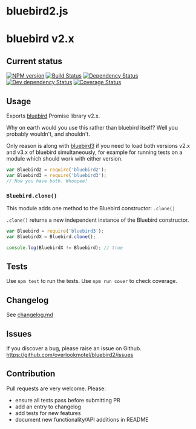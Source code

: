 # bluebird2.js

# bluebird v2.x

## Current status

[![NPM version](https://img.shields.io/npm/v/bluebird2.svg)](https://www.npmjs.com/package/bluebird2)
[![Build Status](https://img.shields.io/travis/overlookmotel/bluebird2/master.svg)](http://travis-ci.org/overlookmotel/bluebird2)
[![Dependency Status](https://img.shields.io/david/overlookmotel/bluebird2.svg)](https://david-dm.org/overlookmotel/bluebird2)
[![Dev dependency Status](https://img.shields.io/david/dev/overlookmotel/bluebird2.svg)](https://david-dm.org/overlookmotel/bluebird2)
[![Coverage Status](https://img.shields.io/coveralls/overlookmotel/bluebird2/master.svg)](https://coveralls.io/r/overlookmotel/bluebird2)

## Usage

Exports [bluebird](https://www.npmjs.com/package/bluebird) Promise library v2.x.

Why on earth would you use this rather than bluebird itself? Well you probably wouldn't, and shouldn't.

Only reason is along with [bluebird3](https://www.npmjs.com/package/bluebird3) if you need to load both versions v2.x and v3.x of bluebird simultaneously, for example for running tests on a module which should work with either version.

```js
var Bluebird2 = require('bluebird2');
var Bluebird3 = require('bluebird3');
// Now you have both. Whoopee!
```

### `Bluebird.clone()`

This module adds one method to the Bluebird constructor: `.clone()`

`.clone()` returns a new independent instance of the Bluebird constructor.

```js
var Bluebird = require('bluebird3');
var BluebirdX = Bluebird.clone();

console.log(BluebirdX != Bluebird); // true
```

## Tests

Use `npm test` to run the tests. Use `npm run cover` to check coverage.

## Changelog

See [changelog.md](https://github.com/overlookmotel/bluebird2/blob/master/changelog.md)

## Issues

If you discover a bug, please raise an issue on Github. https://github.com/overlookmotel/bluebird2/issues

## Contribution

Pull requests are very welcome. Please:

* ensure all tests pass before submitting PR
* add an entry to changelog
* add tests for new features
* document new functionality/API additions in README
